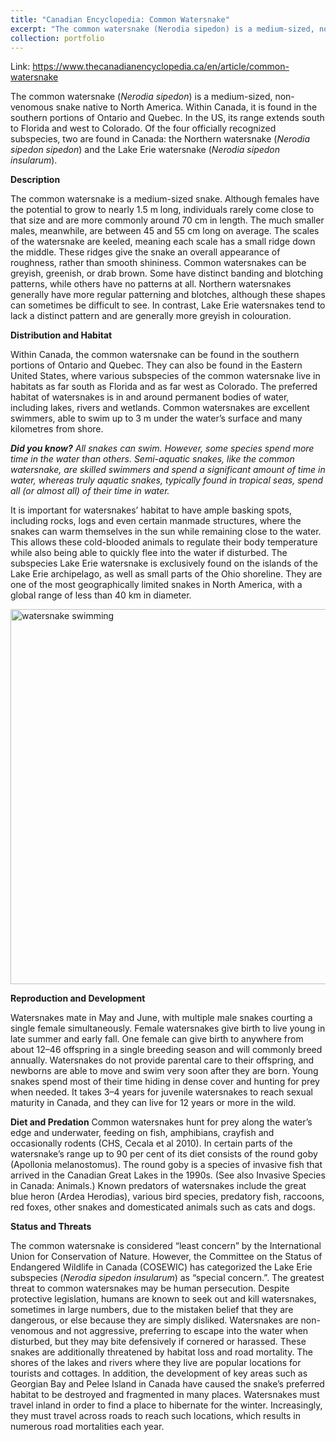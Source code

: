 ```yaml
---
title: "Canadian Encyclopedia: Common Watersnake"
excerpt: "The common watersnake (Nerodia sipedon) is a medium-sized, non-venomous snake native to North America.<br/><br/><img src='/images/Northern_Water_Snake.jpg' alt='grid showing sixteen hoverfly species' width='400'>"
collection: portfolio
---
```

Link: <https://www.thecanadianencyclopedia.ca/en/article/common-watersnake>

 The common watersnake (<i>Nerodia sipedon</i>) is a medium-sized, non-venomous snake native to North America. Within Canada, it is found in the southern portions of Ontario and Quebec. In the US, its range extends south to Florida and west to Colorado. Of the four officially recognized subspecies, two are found in Canada: the Northern watersnake (<i>Nerodia sipedon sipedon</i>) and the Lake Erie watersnake (<i>Nerodia sipedon insularum</i>).

<b>Description</b>

 The common watersnake is a medium-sized snake. Although females have the potential to grow to nearly 1.5 m long, individuals rarely come close to that size and are more commonly around 70 cm in length. The much smaller males, meanwhile, are between 45 and 55 cm long on average.
The scales of the watersnake are keeled, meaning each scale has a small ridge down the middle. These ridges give the snake an overall appearance of roughness, rather than smooth shininess.
Common watersnakes can be greyish, greenish, or drab brown. Some have distinct banding and blotching patterns, while others have no patterns at all. Northern watersnakes generally have more regular patterning and blotches, although these shapes can sometimes be difficult to see. In contrast, Lake Erie watersnakes tend to lack a distinct pattern and are generally more greyish in colouration.

**Distribution and Habitat**

 Within Canada, the common watersnake can be found in the southern portions of Ontario and Quebec. They can also be found in the Eastern United States, where various subspecies of the common watersnake live in habitats as far south as Florida and as far west as Colorado.
The preferred habitat of watersnakes is in and around permanent bodies of water, including lakes, rivers and wetlands. Common watersnakes are excellent swimmers, able to swim up to 3 m under the water’s surface and many kilometres from shore.

 <i>**Did you know?** All snakes can swim. However, some species spend more time in the water than others. Semi-aquatic snakes, like the common watersnake, are skilled swimmers and spend a significant amount of time in water, whereas truly aquatic snakes, typically found in tropical seas, spend all (or almost all) of their time in water.</i>

It is important for watersnakes’ habitat to have ample basking spots, including rocks, logs and even certain manmade structures, where the snakes can warm themselves in the sun while remaining close to the water. This allows these cold-blooded animals to regulate their body temperature while also being able to quickly flee into the water if disturbed.
The subspecies Lake Erie watersnake is exclusively found on the islands of the Lake Erie archipelago, as well as small parts of the Ohio shoreline. They are one of the most geographically limited snakes in North America, with a global range of less than 40 km in diameter.

<img src="https://andystefan.ca/images/Northern_Water_Snake.jpg" width="600" alt="watersnake swimming"/>

**Reproduction and Development**
 
Watersnakes mate in May and June, with multiple male snakes courting a single female simultaneously. Female watersnakes give birth to live young in late summer and early fall. One female can give birth to anywhere from about 12–46 offspring in a single breeding season and will commonly breed annually. Watersnakes do not provide parental care to their offspring, and newborns are able to move and swim very soon after they are born. Young snakes spend most of their time hiding in dense cover and hunting for prey when needed. It takes 3–4 years for juvenile watersnakes to reach sexual maturity in Canada, and they can live for 12 years or more in the wild.

**Diet and Predation**
Common watersnakes hunt for prey along the water’s edge and underwater, feeding on fish, amphibians, crayfish and occasionally rodents (CHS, Cecala et al 2010). In certain parts of the watersnake’s range up to 90 per cent of its diet consists of the round goby (Apollonia melanostomus). The round goby is a species of invasive fish that arrived in the Canadian Great Lakes in the 1990s. (See also Invasive Species in Canada: Animals.)
Known predators of watersnakes include the great blue heron (Ardea Herodias), various bird species, predatory fish, raccoons, red foxes, other snakes and domesticated animals such as cats and dogs.
 
**Status and Threats**
 
The common watersnake is considered “least concern” by the International Union for Conservation of Nature. However, the Committee on the Status of Endangered Wildlife in Canada (COSEWIC) has categorized the Lake Erie subspecies (<i>Nerodia sipedon insularum</i>) as “special concern.”.
The greatest threat to common watersnakes may be human persecution. Despite protective legislation, humans are known to seek out and kill watersnakes, sometimes in large numbers, due to the mistaken belief that they are dangerous, or else because they are simply disliked. Watersnakes are non-venomous and not aggressive, preferring to escape into the water when disturbed, but they may bite defensively if cornered or harassed.
These snakes are additionally threatened by habitat loss and road mortality. The shores of the lakes and rivers where they live are popular locations for tourists and cottages. In addition, the development of key areas such as Georgian Bay and Pelee Island in Canada have caused the snake’s preferred habitat to be destroyed and fragmented in many places. Watersnakes must travel inland in order to find a place to hibernate for the winter. Increasingly, they must travel across roads to reach such locations, which results in numerous road mortalities each year.

